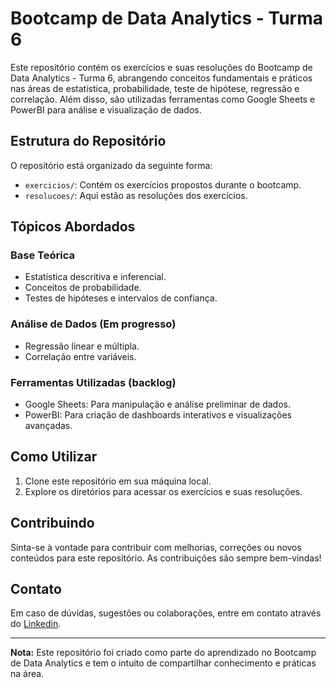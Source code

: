 # Bootcamp de Data Analytics - Turma 6

Este repositório contém os exercícios e suas resoluções do Bootcamp de Data Analytics - Turma 6, abrangendo conceitos fundamentais e práticos nas áreas de estatística, probabilidade, teste de hipótese, regressão e correlação. Além disso, são utilizadas ferramentas como Google Sheets e PowerBI para análise e visualização de dados.

## Estrutura do Repositório

O repositório está organizado da seguinte forma:

- `exercicios/`: Contém os exercícios propostos durante o bootcamp.
- `resolucoes/`: Aqui estão as resoluções dos exercícios.

## Tópicos Abordados

### Base Teórica

- Estatística descritiva e inferencial.
- Conceitos de probabilidade.
- Testes de hipóteses e intervalos de confiança.

### Análise de Dados (Em progresso)

- Regressão linear e múltipla.
- Correlação entre variáveis.

### Ferramentas Utilizadas (backlog)

- Google Sheets: Para manipulação e análise preliminar de dados.
- PowerBI: Para criação de dashboards interativos e visualizações avançadas.

## Como Utilizar

1. Clone este repositório em sua máquina local.
2. Explore os diretórios para acessar os exercícios e suas resoluções.

## Contribuindo

Sinta-se à vontade para contribuir com melhorias, correções ou novos conteúdos para este repositório. As contribuições são sempre bem-vindas!

## Contato

Em caso de dúvidas, sugestões ou colaborações, entre em contato através do [Linkedin](https://www.linkedin.com/in/nara-guimaraes/).

---

**Nota:** Este repositório foi criado como parte do aprendizado no Bootcamp de Data Analytics e tem o intuito de compartilhar conhecimento e práticas na área.
